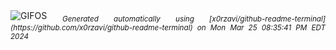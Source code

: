 <div align="justify">
<picture>
    <source media="(prefers-color-scheme: dark)" srcset="https://i.ibb.co/D4kw4p9/output-gif.gif">
    <source media="(prefers-color-scheme: light)" srcset="https://i.ibb.co/D4kw4p9/output-gif.gif">
    <img alt="GIFOS" src="https://i.ibb.co/D4kw4p9/output-gif.gif">
</picture>
<sub><i>Generated automatically using [x0rzavi/github-readme-terminal](https://github.com/x0rzavi/github-readme-terminal) on Mon Mar 25 08:35:41 PM EDT 2024</i></sub>
</div>

<!--  -->